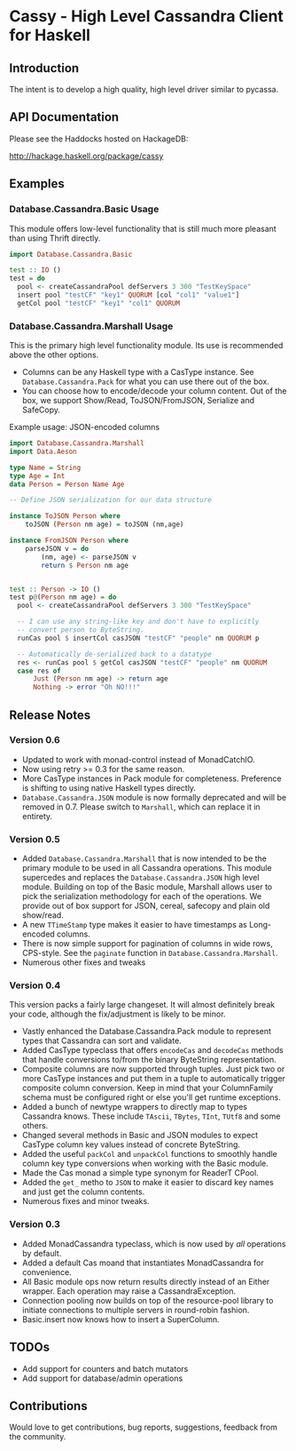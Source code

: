 # Cassy - High Level Cassandra Client for Haskell


## Introduction

The intent is to develop a high quality, high level driver similar to
pycassa.

## API Documentation

Please see the Haddocks hosted on HackageDB:

http://hackage.haskell.org/package/cassy


## Examples

### Database.Cassandra.Basic Usage

This module offers low-level functionality that is still much
more pleasant than using Thrift directly.

```haskell
import Database.Cassandra.Basic

test :: IO ()
test = do
  pool <- createCassandraPool defServers 3 300 "TestKeySpace"
  insert pool "testCF" "key1" QUORUM [col "col1" "value1"]
  getCol pool "testCF" "key1" "col1" QUORUM
```

### Database.Cassandra.Marshall Usage

This is the primary high level functionality module. Its use is
recommended above the other options.

- Columns can be any Haskell type with a CasType instance. See
  `Database.Cassandra.Pack` for what you can use there out of the box.
- You can choose how to encode/decode your column content. Out of the
  box, we support Show/Read, ToJSON/FromJSON, Serialize and SafeCopy.


Example usage: JSON-encoded columns

```haskell
import Database.Cassandra.Marshall
import Data.Aeson

type Name = String
type Age = Int
data Person = Person Name Age

-- Define JSON serialization for our data structure

instance ToJSON Person where
    toJSON (Person nm age) = toJSON (nm,age)

instance FromJSON Person where
    parseJSON v = do
        (nm, age) <- parseJSON v
        return $ Person nm age


test :: Person -> IO ()
test p@(Person nm age) = do
  pool <- createCassandraPool defServers 3 300 "TestKeySpace"

  -- I can use any string-like key and don't have to explicitly
  -- convert person to ByteString.
  runCas pool $ insertCol casJSON "testCF" "people" nm QUORUM p

  -- Automatically de-serialized back to a datatype
  res <- runCas pool $ getCol casJSON "testCF" "people" nm QUORUM
  case res of
      Just (Person nm age) -> return age
      Nothing -> error "Oh NO!!!"
```

## Release Notes


### Version 0.6

* Updated to work with monad-control instead of MonadCatchIO.
* Now using retry >= 0.3 for the same reason.
* More CasType instances in Pack module for completeness. Preference
  is shifting to using native Haskell types directly.
* `Database.Cassandra.JSON` module is now formally deprecated and will
  be removed in 0.7. Please switch to `Marshall`, which can replace it
  in entirety.

### Version 0.5

* Added `Database.Cassandra.Marshall` that is now intended to be the
  primary module to be used in all Cassandra operations. This module
  supercedes and replaces the `Database.Cassandra.JSON` high level
  module. Building on top of the Basic module, Marshall allows user to
  pick the serialization methodology for each of the operations. We
  provide out of box support for JSON, cereal, safecopy and plain old
  show/read.
* A new `TTimeStamp` type makes it easier to have timestamps as
  Long-encoded columns.
* There is now simple support for pagination of columns in wide rows,
  CPS-style. See the `paginate` function in
  `Database.Cassandra.Marshall`.
* Numerous other fixes and tweaks

### Version 0.4

This version packs a fairly large changeset. It will almost definitely
break your code, although the fix/adjustment is likely to be minor.

* Vastly enhanced the Database.Cassandra.Pack module to represent
  types that Cassandra can sort and validate.
* Added CasType typeclass that offers `encodeCas` and `decodeCas`
  methods that handle conversions to/from the binary ByteString
  representation.
* Composite columns are now supported through tuples. Just pick two or
  more CasType instances and put them in a tuple to automatically
  trigger composite column conversion. Keep in mind that your
  ColumnFamily schema must be configured right or else you'll get
  runtime exceptions.
* Added a bunch of newtype wrappers to directly map to types Cassandra
  knows. These include `TAscii`, `TBytes`, `TInt`, `TUtf8` and some
  others.
* Changed several methods in Basic and JSON modules to expect CasType
  column key values instead of concrete ByteString.
* Added the useful `packCol` and `unpackCol` functions to smoothly
  handle column key type conversions when working with the Basic
  module.
* Made the Cas monad a simple type synonym for ReaderT CPool.
* Added the `get_` metho to `JSON` to make it easier to discard key
  names and just get the column contents.
* Numerous fixes and minor tweaks.


### Version 0.3

* Added MonadCassandra typeclass, which is now used by *all*
  operations by default.
* Added a default Cas moand that instantiates MonadCassandra for
  convenience. 
* All Basic module ops now return results directly instead of an
  Either wrapper. Each operation may raise a CassandraException.
* Connection pooling now builds on top of the resource-pool library to
  initiate connections to multiple servers in round-robin fashion.
* Basic.insert now knows how to insert a SuperColumn.


## TODOs

* Add support for counters and batch mutators
* Add support for database/admin operations

## Contributions

Would love to get contributions, bug reports, suggestions, feedback
from the community.
